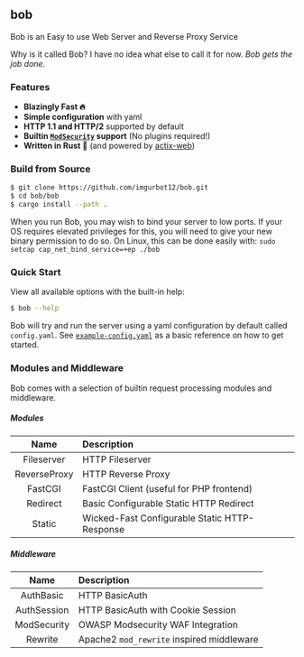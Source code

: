bob
----

Bob is an Easy to use Web Server and Reverse Proxy Service

Why is it called Bob? I have no idea what else to call it for now.
_Bob gets the job done._

### Features

- **Blazingly Fast 🔥**
- **Simple configuration** with yaml
- **HTTP 1.1 and HTTP/2** supported by default
- **Builtin [`ModSecurity`](https://modsecurity.org/) support** (No plugins required!)
- **Written in Rust 🦀** (and powered by [actix-web](https://actix.rs/))

### Build from Source

```bash
$ git clone https://github.com/imgurbot12/bob.git
$ cd bob/bob
$ cargo install --path .
```

When you run Bob, you may wish to bind your server to low ports. If your
OS requires elevated privileges for this, you will need to give your new
binary permission to do so. On Linux, this can be done easily
with: `sudo setcap cap_net_bind_service=+ep ./bob`

### Quick Start

View all available options with the built-in help:

```bash
$ bob --help
```

Bob will try and run the server using a yaml configuration by
default called `config.yaml`.
See [`example-config.yaml`](https://github.com/imgurbot12/bob/blob/master/example-config.yaml)
as a basic reference on how to get started.

### Modules and Middleware

Bob comes with a selection of builtin request processing modules and middleware.

##### Modules

| Name         | Description                                   |
| :----------: | :-------------------------------------------- |
| Fileserver   | HTTP Fileserver                               |
| ReverseProxy | HTTP Reverse Proxy                            |
| FastCGI      | FastCGI Client (useful for PHP frontend)      |
| Redirect     | Basic Configurable Static HTTP Redirect       |
| Static       | Wicked-Fast Configurable Static HTTP-Response |

##### Middleware

| Name        | Description                               |
| :---------: | :---------------------------------------- |
| AuthBasic   | HTTP BasicAuth                            |
| AuthSession | HTTP BasicAuth with Cookie Session        |
| ModSecurity | OWASP Modsecurity WAF Integration         |
| Rewrite     | Apache2 `mod_rewrite` inspired middleware |
